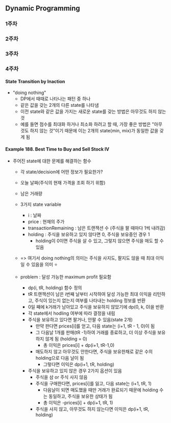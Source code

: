 

## Dynamic Programming 
### 1주차 


### 2주차


### 3주차


### 4주차 

#### State Transition by Inaction
- "doing nothing"
  - DP에서 때때로 나타나는 패턴 중 하나
  - 같은 값을 갖는 2개의 다른 state를 나타냄 
  - 이전 state와 같은 값을 가지는 새로운 state를 갖는 방법은 아무것도 하지 않는 것
  - 예를 들면 점수를 최대화 하거나 최소화 하려고 할 때, 가장 좋은 방법은 "아무 것도 하지 않는 것"이기 때문에 이는 2개의 state(min, mix)가 동일한 값을 갖게 됨 

#### Example 188. Best Time to Buy and Sell Stock IV
- 주어진 state에 대한 문제를 해결하는 함수 
  - 각 state/decision에 어떤 정보가 필요한가?
  - 오늘 날짜(주식의 현재 가격을 조회 하기 위함)
  - 남은 거래량
  - 3가지 state variable
    - i : 날짜
    - price : 현재의 주가
    - transactionRemaining : 남은 트랜잭션 수 (주식을 팔 때마다 1씩 내려감)
    - holding : 주식을 보유하고 있지 않다면 0, 주식을 보유중인 경우 1
      - holding이 0이면 주식을 살 수 있고, 그렇지 않으면 주식을 매도 할 수 있음 
  - => 여기서 doing nothing의 의미는 주식을 사지도, 팔지도 않을 때 최대 이익일 수 있음을 의미 ⭐

  - problem : 달성 가능한 maximum profit 필요함 
    - dp(i, tR, holding) 함수 정의
    - tR 트랜잭션이 남은 i번째 날부터 시작하여 달성 가능한 최대 이익을 리턴하고, 주식이 있는지 없는지 여부를 나타내는 holding 정보를 반환 
    - 0일 째에 k거래가 남아있고 주식을 보유하지 않았기에 dp(0, k, 0)을 반환 
    - 각 state에서 hodling 여부에 따라 결정을 내림 
    - 주식을 보유하고 있다면 팔거나, 안팔 수 있음(state 2개)
      - 만약 판다면 prices[i]를 얻고, 다음 state는 (i+1, tR - 1, 0)이 됨
      - 그 다음날 1개를 판매(tR -1)하여 거래를 종료하고, 더 이상 주식을 보유하지 않게 됨 (holding = 0)
        - 총 이익은 prices[i] + dp(i+1, tR-1,0)
      - 매도하지 않고 아무것도 안한다면, 주식을 보유한채로 같은 수의 holding으로 다음 날이 됨 
        - 그렇다면 이익은 dp(i+1, tR, holding)
    - 주식을 보유하고 있지 않은 경우 2가지 옵션이 있음
      - 주식을 삼 or 주식 사지 않음
      - 주식을 구매한다면, prices[i]를 잃고, 다음 state는 (i+1, tR, 1)
        - 다음날이 되면 매도했을 때만 거래가 완료되기 때문에 holding 수는 동일하고, 주식을 보유한 상태가 됨 
        - 총 이익은 -prices[i] + dp(i+1, tR, 1) 
      - 주식을 사지 않고, 아무것도 하지 않는다면 이익은 dp(i+1, tR, holding)

